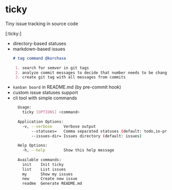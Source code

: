 # ticky
Tiny issue tracking in source code

[:ticky:]

- directory-based statuses
- markdown-based issues
  ```markdown
  # tag command @korchasa
   
   1. search for semver in git tags
   2. analyze commit messages to decide that number needs to be changed
   3. create git tag with all messages from commits 
  ```
- `kanban board` in README.md (by pre-commit hook)
- custom issue statuses support
- cli tool with simple commands
  ```bash
    Usage:
      ticky [OPTIONS] <command>
    
    Application Options:
      -v, --verbose     Verbose output
          --statuses=   Comma separated statuses (default: todo,in-progress)
          --issues-dir= Issues directory (default: issues)
    
    Help Options:
      -h, --help        Show this help message
    
    Available commands:
      init    Init ticky
      list    List issues
      my      Show my issues
      new     Create new issue
      readme  Generate README.md
  ```
